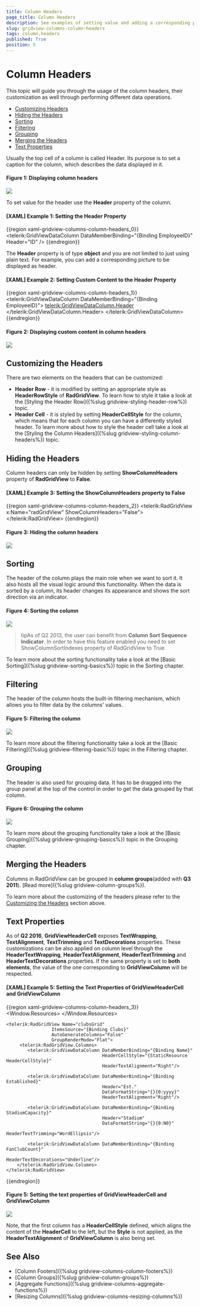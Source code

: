 ```yaml
---
title: Column Headers
page_title: Column Headers
description: See examples of setting value and adding a corresponding picture to the column's header in RadGridView - Telerik's WPF DataGrid.
slug: gridview-columns-column-headers
tags: column,headers
published: True
position: 5
---
```


# Column Headers

This topic will guide you through the usage of the column headers, their customization as well through performing different data operations. 

* [Customizing Headers](#customizing-the-headers)
* [Hiding the Headers](#hiding-the-headers)
* [Sorting](#sorting)
* [Filtering](#filtering)
* [Grouping](#grouping)
* [Merging the Headers](#merging-the-headers)
* [Text Properties](#text-properties)

Usually the top cell of a column is called Header. Its purpose is to set a caption for the column, which describes the data displayed in it.

#### __Figure 1: Displaying column headers__ 

![](images/RadGridView_ColumnHeaders_1.png)

To set value for the header use the __Header__ property of the column. 

#### __[XAML] Example 1: Setting the Header Property__

{{region xaml-gridview-columns-column-headers_0}}
	<telerik:GridViewDataColumn DataMemberBinding="{Binding EmployeeID}"
	                Header="ID" />
{{endregion}}

The __Header__ property is of type __object__ and you are not limited to just using plain text. For example, you can add a corresponding picture to be displayed as header.

#### __[XAML] Example 2: Setting Custom Content to the Header Property__

{{region xaml-gridview-columns-column-headers_1}}
	<telerik:GridViewDataColumn DataMemberBinding="{Binding EmployeeID}">
	    <telerik:GridViewDataColumn.Header>
	        <StackPanel Orientation="Horizontal">
	            <Image Stretch="None"
	   Source="../../Images/User.png"
	   Margin="0,0,5,0" />
	            <TextBlock Text="ID"
	       VerticalAlignment="Center" />
	        </StackPanel>
	    </telerik:GridViewDataColumn.Header>
	</telerik:GridViewDataColumn>
{{endregion}}

#### __Figure 2: Displaying custom content in column headers__ 

![](images/RadGridView_ColumnHeaders_2.png)

## Customizing the Headers

There are two elements on the headers that can be customized:

* __Header Row__ - it is modified by setting an appropriate style as __HeaderRowStyle__ of __RadGridView__. To learn  how to style it take a look at the [Styling the Header Row]({%slug gridview-styling-header-row%}) topic.
* __Header Cell__ - it is styled by setting __HeaderCellStyle__ for the column, which means that for each column you can have a differently styled header. To learn more about how to style the header cell take a look at the [Styling the Column Headers]({%slug gridview-styling-column-headers%}) topic.

## Hiding the Headers

Column headers can only be hidden by setting __ShowColumnHeaders__ property of __RadGridView__ to __False__.

#### __[XAML] Example 3: Setting the ShowColumnHeaders property to False__

{{region xaml-gridview-columns-column-headers_2}}
	<telerik:RadGridView x:Name="radGridView"
	                 ShowColumnHeaders="False">
	    <!-- ... -->
	</telerik:RadGridView>
{{endregion}}

#### __Figure 3: Hiding the column headers__ 

![](images/RadGridView_ColumnHeaders_3.png)

## Sorting

The header of the column plays the main role when we want to sort it. It also hosts all the visual logic around this functionality. When the data is sorted by a column, its header changes its appearance and shows the sort direction via an indicator.

#### __Figure 4: Sorting the column__ 

![](images/RadGridView_ColumnHeaders_4.png)

>tipAs of Q2 2013, the user can benefit from __Column Sort Sequence Indicator__. In order to have this feature enabled you need to set ShowColumnSortIndexes property of RadGridView to True.

To learn more about the sorting functionality take a look at the [Basic Sorting]({%slug gridview-sorting-basics%}) topic in the Sorting chapter.

## Filtering

The header of the column hosts the built-in filtering mechanism, which allows you to filter data by the columns' values.

#### __Figure 5: Filtering the column__ 

![](images/RadGridView_ColumnHeaders_5.png)

To learn more about the filtering functionality take a look at the [Basic Filtering]({%slug gridview-filtering-basic%}) topic in the Filtering chapter.

## Grouping

The header is also used for grouping data. It has to be dragged into the group panel at the top of the control in order to get the data grouped by that column.

#### __Figure 6: Grouping the column__ 

![](images/RadGridView_ColumnHeaders_6.png)

To learn more about the grouping functionality take a look at the [Basic Grouping]({%slug gridview-grouping-basics%}) topic in the Grouping chapter.

## Merging the Headers

Columns in RadGridView can be grouped in __column groups__(added with __Q3 2011__). [Read more]({%slug gridview-column-groups%}).

To learn more about the customizing of the headers please refer to the [Customizing the Headers](#Customizing_the_Headers) section above.

## Text Properties

As of __Q2 2016__, __GridViewHeaderCell__ exposes __TextWrapping__, __TextAlignment__, __TextTrimming__ and __TextDecorations__ properties. These customizations can be also applied on column level through the __HeaderTextWrapping__, __HeaderTextAlignment__, __HeaderTextTrimming__ and __HeaderTextDecorations__ properties. If the same property is set to __both elements__, the value of the one corresponding to __GridViewColumn__ will be respected.


#### __[XAML] Example 5: Setting the Text Properties of GridViewHeaderCell and GridViewColumn__
{{region xaml-gridview-columns-column-headers_3}}
	<Window.Resources>
	    <Style TargetType="telerik:GridViewHeaderCell"
	           		x:Key="HeaderCellStyle">
	        <Setter Property="TextAlignment" 
	                Value="Left"/>
	    </Style>
	</Window.Resources>


	<telerik:RadGridView Name="clubsGrid" 
                     ItemsSource="{Binding Clubs}"
                     AutoGenerateColumns="False"
                     GroupRenderMode="Flat">
         <telerik:RadGridView.Columns>
            <telerik:GridViewDataColumn DataMemberBinding="{Binding Name}"
                                        HeaderCellStyle="{StaticResource HeaderCellStyle}"
                                        HeaderTextAlignment="Right"/>
                
            <telerik:GridViewDataColumn DataMemberBinding="{Binding Established}"
                                        Header="Est." 
                                        DataFormatString="{}{0:yyyy}"
                                        HeaderTextAlignment="Right"/>
               
            <telerik:GridViewDataColumn DataMemberBinding="{Binding StadiumCapacity}" 
                                        Header="Stadium" 
                                        DataFormatString="{}{0:N0}"
                                        HeaderTextTrimming="WordEllipsis"/>

            <telerik:GridViewDataColumn DataMemberBinding="{Binding FanClubCount}"
                                        HeaderTextDecorations="Underline"/>
    	</telerik:RadGridView.Columns>
	</telerik:RadGridView>
{{endregion}}

#### Figure 5: Setting the text properties of GridViewHeaderCell and GridViewColumn

![](images/gridview-header-textproperties.png)

Note, that the first column has a __HeaderCellStyle__ defined, which aligns the content of the __HeaderCell__ to the left, but the __Style__ is not applied, as the __HeaderTextAlignment__ of __GridViewColumn__ is also being set.
        
## See Also
 * [Column Footers]({%slug gridview-columns-column-footers%}) 
 * [Column Groups]({%slug gridview-column-groups%})
 * [Aggregate Functions]({%slug gridview-columns-aggregate-functions%})
 * [Resizing Columns]({%slug gridview-columns-resizing-columns%})
